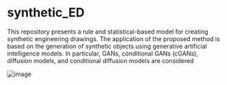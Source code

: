 # synthetic_ED

This repository presents a rule and statistical-based model for creating synthetic engineering drawings. The application of the proposed method is based on the generation of synthetic objects using generative artificial intelligence models. In particular, GANs, conditional GANs (cGANs), diffusion models, and conditional diffusion models are considered



![image](https://github.com/SFStefenon/synthetic_ED/assets/88292916/1f6741c8-7800-454d-b95f-a80d514180a4)
